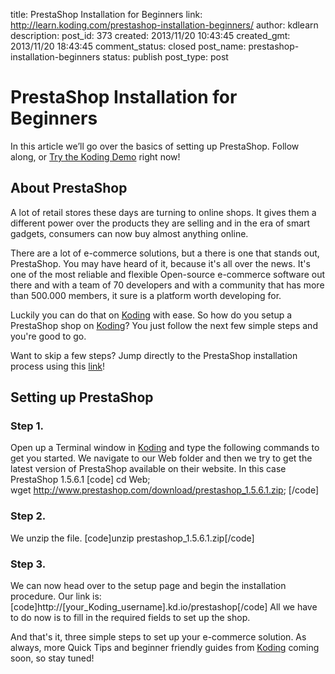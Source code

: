title: PrestaShop Installation for Beginners
link: http://learn.koding.com/prestashop-installation-beginners/
author: kdlearn
description: 
post_id: 373
created: 2013/11/20 10:43:45
created_gmt: 2013/11/20 18:43:45
comment_status: closed
post_name: prestashop-installation-beginners
status: publish
post_type: post

# PrestaShop Installation for Beginners

In this article we’ll go over the basics of setting up PrestaShop. Follow along, or [Try the Koding Demo](https://koding.com/Develop/Teamwork?import=http://www.prestashop.com/download/prestashop_1.5.6.1.zip) right now!

## About PrestaShop

A lot of retail stores these days are turning to online shops. It gives them a different power over the products they are selling and in the era of smart gadgets, consumers can now buy almost anything online.

There are a lot of e-commerce solutions, but a there is one that stands out, PrestaShop. You may have heard of it, because it's all over the news. It's one of the most reliable and flexible Open-source e-commerce software out there and with a team of 70 developers and with a community that has more than 500.000 members, it sure is a platform worth developing for.

Luckily you can do that on [Koding](https://koding.com) with ease. So how do you setup a PrestaShop shop on [Koding](https://koding.com)? You just follow the next few simple steps and you're good to go.

Want to skip a few steps? Jump directly to the PrestaShop installation process using this [link](https://koding.com/Develop/Teamwork?import=http://www.prestashop.com/download/prestashop_1.5.6.1.zip)!

## Setting up PrestaShop

### Step 1.

Open up a Terminal window in [Koding](https://koding.com) and type the following commands to get you started. We navigate to our Web folder and then we try to get the latest version of PrestaShop available on their website. In this case PrestaShop 1.5.6.1 [code] cd Web; wget http://www.prestashop.com/download/prestashop_1.5.6.1.zip; [/code]

### Step 2.

We unzip the file. [code]unzip prestashop_1.5.6.1.zip[/code]

### Step 3.

We can now head over to the setup page and begin the installation procedure. Our link is: [code]http://[your_Koding_username].kd.io/prestashop[/code] All we have to do now is to fill in the required fields to set up the shop.

And that's it, three simple steps to set up your e-commerce solution. As always, more Quick Tips and beginner friendly guides from [Koding](https://koding.com) coming soon, so stay tuned!